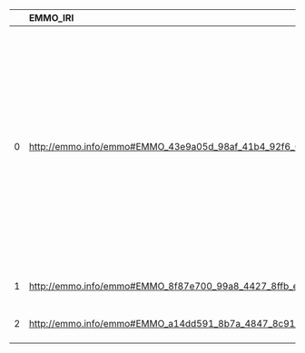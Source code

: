 |    | EMMO_IRI                                                        | EMMO_DESC                                                                                                            | MOP_IRI                                    | MOP_DESC                                     | MOP_DEF                                                                                                                                                                                                                                                                    |
|---:|:----------------------------------------------------------------|:---------------------------------------------------------------------------------------------------------------------|:-------------------------------------------|:---------------------------------------------|:---------------------------------------------------------------------------------------------------------------------------------------------------------------------------------------------------------------------------------------------------------------------------|
|  0 | http://emmo.info/emmo#EMMO_43e9a05d_98af_41b4_92f6_00f79a09bfce | {'label': None, 'prefLabel': 'Process', 'altLabel': None, 'name': 'EMMO_43e9a05d_98af_41b4_92f6_00f79a09bfce'}       | http://purl.obolibrary.org/obo/BFO_0000015 | {'label': 'Process', 'prefLabel': 'Process'} | ['p is a process if p is an occurrent that has temporal proper parts and for some time t, p specifically depends on some material entity at t. [BFO]', locstr("Process, i.e., a physical entity with a temporal evolution that 'has a meaning for the ontologist'", 'en')] |
|  1 | http://emmo.info/emmo#EMMO_8f87e700_99a8_4427_8ffb_e493de05c217 | {'label': None, 'prefLabel': 'Proton', 'altLabel': None, 'name': 'EMMO_8f87e700_99a8_4427_8ffb_e493de05c217'}        | http://purl.obolibrary.org/obo/CHEBI_24636 | {'label': 'Proton'}                          | []                                                                                                                                                                                                                                                                         |
|  2 | http://emmo.info/emmo#EMMO_a14dd591_8b7a_4847_8c91_3a2f421a45b4 | {'label': None, 'prefLabel': 'Macromolecule', 'altLabel': None, 'name': 'EMMO_a14dd591_8b7a_4847_8c91_3a2f421a45b4'} | http://purl.obolibrary.org/obo/CHEBI_33839 | {'label': 'Macromolecule'}                   | []                                                                                                                                                                                                                                                                         |